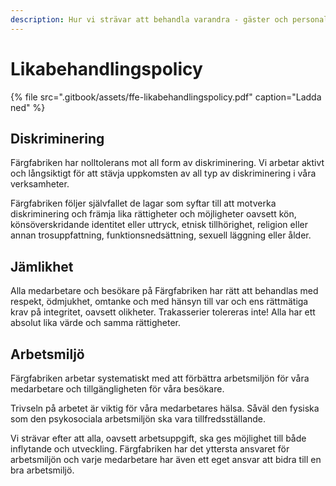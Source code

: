 ```yaml
---
description: Hur vi strävar att behandla varandra - gäster och personal.
---
```


# Likabehandlingspolicy

{% file src=".gitbook/assets/ffe-likabehandlingspolicy.pdf" caption="Ladda ned" %}

## Diskriminering

Färgfabriken har nolltolerans mot all form av diskriminering. Vi arbetar aktivt och långsiktigt för att stävja uppkomsten av all typ av diskriminering i våra verksamheter.

Färgfabriken följer självfallet de lagar som syftar till att motverka diskriminering och främja lika rättigheter och möjligheter oavsett kön, könsöverskridande identitet eller uttryck, etnisk tillhörighet, religion eller annan trosuppfattning, funktionsnedsättning, sexuell läggning eller ålder.

## Jämlikhet

Alla medarbetare och besökare på Färgfabriken har rätt att behandlas med respekt, ödmjukhet, omtanke och med hänsyn till var och ens rättmätiga krav på integritet, oavsett olikheter. Trakasserier tolereras inte! Alla har ett absolut lika värde och samma rättigheter.

## Arbetsmiljö

Färgfabriken arbetar systematiskt med att förbättra arbetsmiljön för våra medarbetare och tillgängligheten för våra besökare.

Trivseln på arbetet är viktig för våra medarbetares hälsa. Såväl den fysiska som den psykosociala arbetsmiljön ska vara tillfredsställande.

Vi strävar efter att alla, oavsett arbetsuppgift, ska ges möjlighet till både inflytande och utveckling. Färgfabriken har det yttersta ansvaret för arbetsmiljön och varje medarbetare har även ett eget ansvar att bidra till en bra arbetsmiljö.
